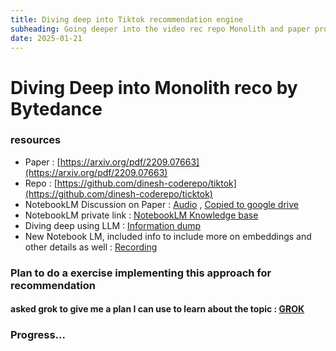 ```yaml
---
title: Diving deep into Tiktok recommendation engine
subheading: Going deeper into the video rec repo Monolith and paper produced by Bytedance
date: 2025-01-21
---
```


# Diving Deep into Monolith reco by Bytedance

### resources

- Paper : [https://arxiv.org/pdf/2209.07663](https://arxiv.org/pdf/2209.07663)
- Repo : [https://github.com/dinesh-coderepo/tiktok](https://github.com/dinesh-coderepo/ticktok)
- NotebookLM Discussion on Paper : [Audio](https://notebooklm.google.com/notebook/90206acf-4d80-44e1-abba-eac94345e840/audio) , [Copied to google drive](https://drive.google.com/file/d/1_9RxAeDVjJEUDqrGIHcUzO0_wbpepjxa/view?usp=drivesdk)
- NotebookLM private link : [NotebookLM Knowledge base](https://notebooklm.google.com/notebook/90206acf-4d80-44e1-abba-eac94345e840)
- Diving deep using LLM : [Information dump](https://chatgpt.com/share/679469dd-80ec-8001-a849-9922322eab61)
- New Notebook LM, included info to include more on embeddings and other details as well : [Recording](https://notebooklm.google.com/notebook/a89ae316-624d-474b-ac45-148d391602c7/audio)


### Plan to do a exercise implementing this approach for recommendation

#### asked grok to give me a plan I can use to learn about the topic : [GROK](https://grok.com/share/bGVnYWN5_0d71808d-755e-4091-9c63-399e48712388)



### Progress...